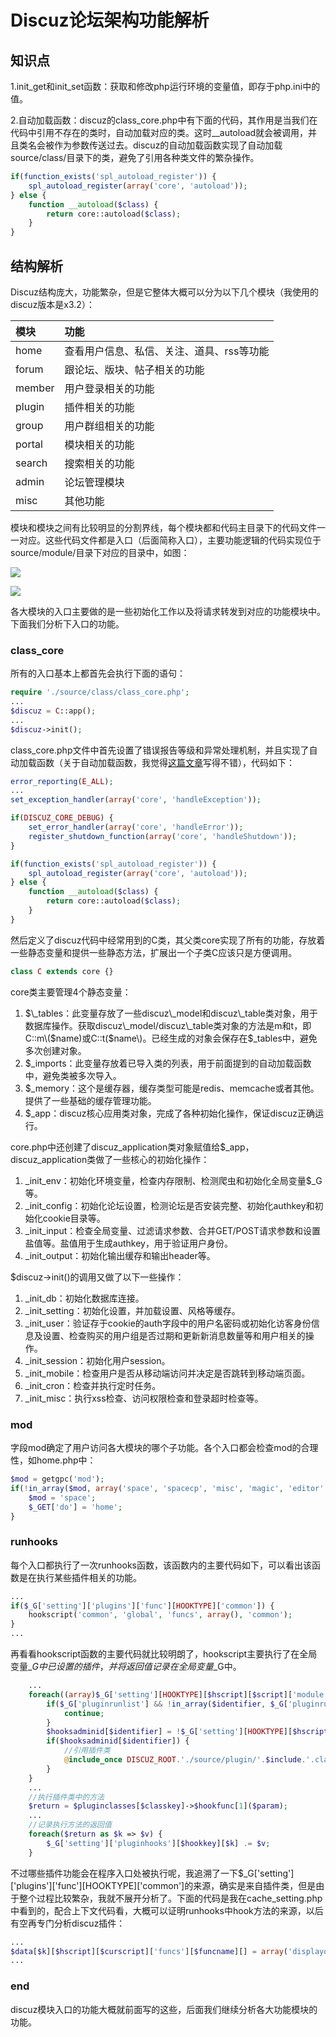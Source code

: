 # Discuz论坛架构功能解析

## 知识点

1.init\_get和init\_set函数：获取和修改php运行环境的变量值，即存于php.ini中的值。

2.自动加载函数：discuz的class\_core.php中有下面的代码，其作用是当我们在代码中引用不存在的类时，自动加载对应的类。这时\_\_autoload就会被调用，并且类名会被作为参数传送过去。discuz的自动加载函数实现了自动加载source/class/目录下的类，避免了引用各种类文件的繁杂操作。

```php
if(function_exists('spl_autoload_register')) {
	spl_autoload_register(array('core', 'autoload'));
} else {
	function __autoload($class) {
		return core::autoload($class);
	}
}
```

## 结构解析

Discuz结构庞大，功能繁杂，但是它整体大概可以分为以下几个模块（我使用的discuz版本是x3.2）：

| 模块 | 功能 |
| :--- | :--- |
| home | 查看用户信息、私信、关注、道具、rss等功能 |
| forum | 跟论坛、版块、帖子相关的功能 |
| member | 用户登录相关的功能 |
| plugin | 插件相关的功能 |
| group | 用户群组相关的功能 |
| portal | 模块相关的功能 |
| search | 搜索相关的功能 |
| admin | 论坛管理模块 |
| misc | 其他功能 |

模块和模块之间有比较明显的分割界线，每个模块都和代码主目录下的代码文件一一对应。这些代码文件都是入口（后面简称入口），主要功能逻辑的代码实现位于source/module/目录下对应的目录中，如图：

![](.gitbook/assets/image%20%281%29.png)

![](.gitbook/assets/image%20%282%29.png)

各大模块的入口主要做的是一些初始化工作以及将请求转发到对应的功能模块中。下面我们分析下入口的功能。

### class\_core

所有的入口基本上都首先会执行下面的语句：

```php
require './source/class/class_core.php';
...
$discuz = C::app();
...
$discuz->init();
```

class\_core.php文件中首先设置了错误报告等级和异常处理机制，并且实现了自动加载函数（关于自动加载函数，我觉得[这篇文章](https://www.cnblogs.com/CpNice/p/4119925.html)写得不错），代码如下：

```php
error_reporting(E_ALL);
...
set_exception_handler(array('core', 'handleException'));

if(DISCUZ_CORE_DEBUG) {
	set_error_handler(array('core', 'handleError'));
	register_shutdown_function(array('core', 'handleShutdown'));
}

if(function_exists('spl_autoload_register')) {
	spl_autoload_register(array('core', 'autoload'));
} else {
	function __autoload($class) {
		return core::autoload($class);
	}
}
```

然后定义了discuz代码中经常用到的C类，其父类core实现了所有的功能，存放着一些静态变量和提供一些静态方法，扩展出一个子类C应该只是方便调用。

```php
class C extends core {}
```

core类主要管理4个静态变量：

1. $\_tables：此变量存放了一些discuz\_model和discuz\_table类对象，用于数据库操作。获取discuz\_model/discuz\_table类对象的方法是m和t，即C::m\($name\)或C::t\($name\)。已经生成的对象会保存在$\_tables中，避免多次创建对象。
2. $\_imports：此变量存放着已导入类的列表，用于前面提到的自动加载函数中，避免类被多次导入。
3. $\_memory：这个是缓存器，缓存类型可能是redis、memcache或者其他。提供了一些基础的缓存管理功能。
4. $\_app：discuz核心应用类对象，完成了各种初始化操作，保证discuz正确运行。

core.php中还创建了discuz\_application类对象赋值给$\_app，discuz\_application类做了一些核心的初始化操作：

1. \_init\_env：初始化环境变量，检查内存限制、检测爬虫和初始化全局变量$\_G等。
2. \_init\_config：初始化论坛设置，检测论坛是否安装完整、初始化authkey和初始化cookie目录等。
3. \_init\_input：检查全局变量、过滤请求参数、合并GET/POST请求参数和设置盐值等。盐值用于生成authkey，用于验证用户身份。
4. \_init\_output：初始化输出缓存和输出header等。

$discuz-&gt;init\(\)的调用又做了以下一些操作：

1. \_init\_db：初始化数据库连接。
2. \_init\_setting：初始化设置，并加载设置、风格等缓存。
3. \_init\_user：验证存于cookie的auth字段中的用户名密码或初始化访客身份信息及设置、检查购买的用户组是否过期和更新新消息数量等和用户相关的操作。
4. \_init\_session：初始化用户session。
5. \_init\_mobile：检查用户是否从移动端访问并决定是否跳转到移动端页面。
6. \_init\_cron：检查并执行定时任务。
7. \_init\_misc：执行xss检查、访问权限检查和登录超时检查等。

### mod

字段mod确定了用户访问各大模块的哪个子功能。各个入口都会检查mod的合理性，如home.php中：

```php
$mod = getgpc('mod');
if(!in_array($mod, array('space', 'spacecp', 'misc', 'magic', 'editor', 'invite', 'task', 'medal', 'rss', 'follow'))) {
	$mod = 'space';
	$_GET['do'] = 'home';
}
```

### runhooks

每个入口都执行了一次runhooks函数，该函数内的主要代码如下，可以看出该函数是在执行某些插件相关的功能。

```php
...
if($_G['setting']['plugins']['func'][HOOKTYPE]['common']) {
	hookscript('common', 'global', 'funcs', array(), 'common');
}
...
```

再看看hookscript函数的主要代码就比较明朗了，hookscript主要执行了在全局变量$\_G中已设置的插件，并将返回值记录在全局变量$\_G中。

```php
	...
	foreach((array)$_G['setting'][HOOKTYPE][$hscript][$script]['module'] as $identifier => $include) {
		if($_G['pluginrunlist'] && !in_array($identifier, $_G['pluginrunlist'])) {
			continue;
		}
		$hooksadminid[$identifier] = !$_G['setting'][HOOKTYPE][$hscript][$script]['adminid'][$identifier] || ($_G['setting'][HOOKTYPE][$hscript][$script]['adminid'][$identifier] && $_G['adminid'] > 0 && $_G['setting']['hookscript'][$hscript][$script]['adminid'][$identifier] >= $_G['adminid']);
		if($hooksadminid[$identifier]) {
			//引用插件类
			@include_once DISCUZ_ROOT.'./source/plugin/'.$include.'.class.php';
		}
	}
	...
	//执行插件类中的方法
	$return = $pluginclasses[$classkey]->$hookfunc[1]($param);
	...
	//记录执行方法的返回值
	foreach($return as $k => $v) {
		$_G['setting']['pluginhooks'][$hookkey][$k] .= $v;
	}
```

不过哪些插件功能会在程序入口处被执行呢，我追溯了一下$\_G\['setting'\]\['plugins'\]\['func'\]\[HOOKTYPE\]\['common'\]的来源，确实是来自插件类，但是由于整个过程比较繁杂，我就不展开分析了。下面的代码是我在cache\_setting.php中看到的，配合上下文代码看，大概可以证明runhooks中hook方法的来源，以后有空再专门分析discuz插件：

```php
...
$data[$k][$hscript][$curscript]['funcs'][$funcname][] = array('displayorder' => $module['displayorder'], 'func' => array($plugin['identifier'], $funcname));
...
```

### end

discuz模块入口的功能大概就前面写的这些，后面我们继续分析各大功能模块的功能。

